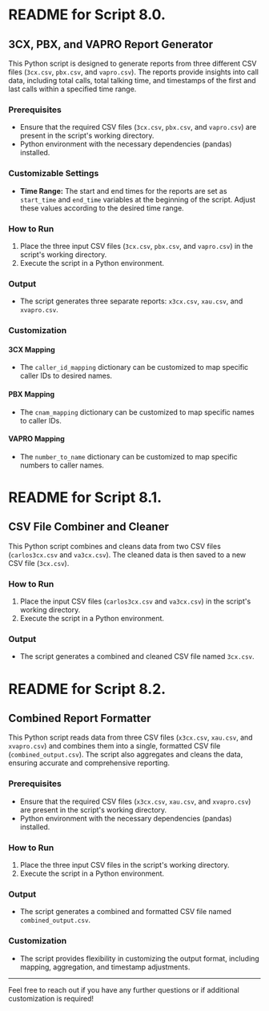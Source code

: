 # README for Script 8.0.

## 3CX, PBX, and VAPRO Report Generator

This Python script is designed to generate reports from three different CSV files (`3cx.csv`, `pbx.csv`, and `vapro.csv`). The reports provide insights into call data, including total calls, total talking time, and timestamps of the first and last calls within a specified time range.

### Prerequisites
- Ensure that the required CSV files (`3cx.csv`, `pbx.csv`, and `vapro.csv`) are present in the script's working directory.
- Python environment with the necessary dependencies (pandas) installed.

### Customizable Settings
- **Time Range:** The start and end times for the reports are set as `start_time` and `end_time` variables at the beginning of the script. Adjust these values according to the desired time range.

### How to Run
1. Place the three input CSV files (`3cx.csv`, `pbx.csv`, and `vapro.csv`) in the script's working directory.
2. Execute the script in a Python environment.

### Output
- The script generates three separate reports: `x3cx.csv`, `xau.csv`, and `xvapro.csv`.

### Customization
#### 3CX Mapping
- The `caller_id_mapping` dictionary can be customized to map specific caller IDs to desired names.

#### PBX Mapping
- The `cnam_mapping` dictionary can be customized to map specific names to caller IDs.

#### VAPRO Mapping
- The `number_to_name` dictionary can be customized to map specific numbers to caller names.

# README for Script 8.1.

## CSV File Combiner and Cleaner

This Python script combines and cleans data from two CSV files (`carlos3cx.csv` and `va3cx.csv`). The cleaned data is then saved to a new CSV file (`3cx.csv`).

### How to Run
1. Place the input CSV files (`carlos3cx.csv` and `va3cx.csv`) in the script's working directory.
2. Execute the script in a Python environment.

### Output
- The script generates a combined and cleaned CSV file named `3cx.csv`.

# README for Script 8.2.

## Combined Report Formatter

This Python script reads data from three CSV files (`x3cx.csv`, `xau.csv`, and `xvapro.csv`) and combines them into a single, formatted CSV file (`combined_output.csv`). The script also aggregates and cleans the data, ensuring accurate and comprehensive reporting.

### Prerequisites
- Ensure that the required CSV files (`x3cx.csv`, `xau.csv`, and `xvapro.csv`) are present in the script's working directory.
- Python environment with the necessary dependencies (pandas) installed.

### How to Run
1. Place the three input CSV files in the script's working directory.
2. Execute the script in a Python environment.

### Output
- The script generates a combined and formatted CSV file named `combined_output.csv`.

### Customization
- The script provides flexibility in customizing the output format, including mapping, aggregation, and timestamp adjustments.

---

Feel free to reach out if you have any further questions or if additional customization is required!
